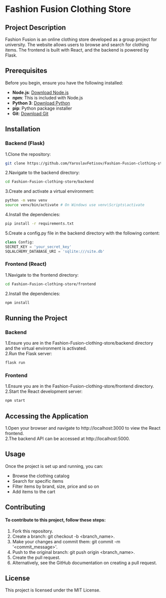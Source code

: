 # Fashion Fusion Clothing Store

## Project Description
Fashion Fusion is an online clothing store developed as a group project for university. The website allows users to browse and search for clothing items. The frontend is built with React, and the backend is powered by Flask.

## Prerequisites
Before you begin, ensure you have the following installed:
- **Node.js**: [Download Node.js](https://nodejs.org/)
- **npm**: This is included with Node.js
- **Python 3**: [Download Python](https://www.python.org/)
- **pip**: Python package installer
- **Git**: [Download Git](https://git-scm.com/)
  
## Installation
### Backend (Flask)
1.Clone the repository:
```bash
git clone https://github.com/YaroslavFetisov/Fashion-Fusion-clothing-store.git
```
2.Navigate to the backend directory:
```bash
cd Fashion-Fusion-clothing-store/backend
```
3.Create and activate a virtual environment:
```bash
python -m venv venv
source venv/bin/activate # On Windows use venv\Scripts\activate
```
4.Install the dependencies:
```bash
pip install -r requirements.txt
```
5.Create a config.py file in the backend directory with the following content:
```python
class Config:
SECRET_KEY = 'your_secret_key'
SQLALCHEMY_DATABASE_URI = 'sqlite:///site.db'
```
### Frontend (React)
1.Navigate to the frontend directory:
```bash
cd Fashion-Fusion-clothing-store/frontend
```
2.Install the dependencies:
```bash
npm install
```

## Running the Project
### Backend
1.Ensure you are in the Fashion-Fusion-clothing-store/backend directory and the virtual environment is activated.  
2.Run the Flask server:
```bash
flask run
```
### Frontend
1.Ensure you are in the Fashion-Fusion-clothing-store/frontend directory.  
2.Start the React development server:
```bash
npm start
```
## Accessing the Application
1.Open your browser and navigate to http://localhost:3000 to view the React frontend.  
2.The backend API can be accessed at http://localhost:5000.

## Usage
Once the project is set up and running, you can:

- Browse the clothing catalog
- Search for specific items
- Filter items by brand, size, price and so on
- Add items to the cart

## Contributing
#### To contribute to this project, follow these steps:

1. Fork this repository.
2. Create a branch: git checkout -b <branch_name>.
3. Make your changes and commit them: git commit -m '<commit_message>'.
4. Push to the original branch: git push origin <branch_name>.
5. Create the pull request.
6. Alternatively, see the GitHub documentation on creating a pull request.

## License
This project is licensed under the MIT License.


